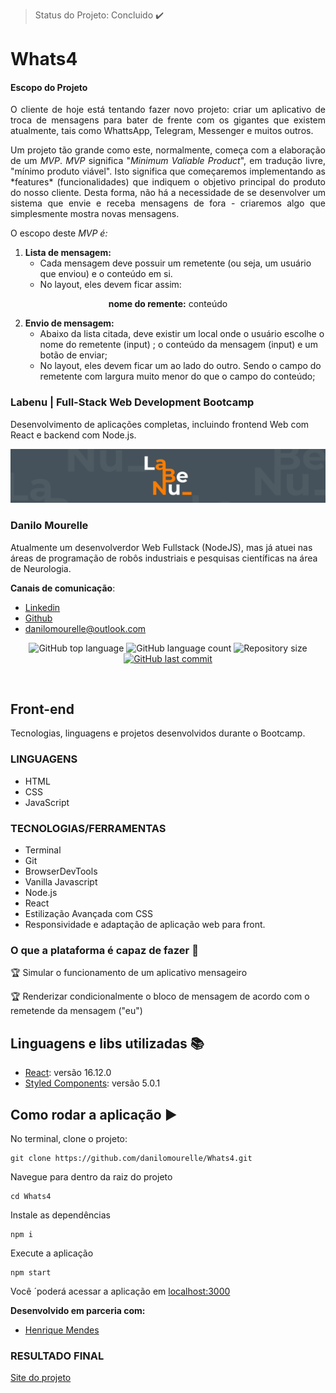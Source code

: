 > Status do Projeto: Concluido :heavy_check_mark:
# Whats4
#### Escopo do Projeto

<p align="justify">O cliente de hoje está tentando fazer novo projeto: criar um aplicativo de troca de mensagens para bater de frente com os gigantes que existem atualmente, tais como WhattsApp, Telegram, Messenger e muitos outros.</p>

<p align="justify">Um projeto tão grande como este, normalmente, começa com a elaboração de um <em>MVP</em>. <em>MVP</em> significa "<em>Minimum Valiable Product</em>", em tradução livre, "mínimo produto viável". Isto significa que começaremos implementando as *features* (funcionalidades) que indiquem o objetivo principal do produto do nosso cliente. Desta forma, não há a necessidade de se desenvolver um sistema que envie e receba mensagens de fora - criaremos algo que simplesmente mostra novas mensagens.</p>

O escopo deste *MVP é:*

1. **Lista de mensagem:**
    - Cada mensagem deve possuir um remetente (ou seja, um usuário que enviou) e o conteúdo em si.
    - No layout, eles devem ficar assim:

<p align="center"> <strong>nome do remente:</strong> conteúdo </p>

2. **Envio de mensagem:**
    - Abaixo da lista citada, deve existir um local onde o usuário escolhe o nome do remetente (input) ; o conteúdo da mensagem (input) e um botão de enviar;
    - No layout, eles devem ficar um ao lado do outro. Sendo o campo do remetente com largura muito menor do que o campo do conteúdo;

### Labenu | Full-Stack Web Development Bootcamp
Desenvolvimento de aplicações completas, incluindo frontend Web com React e backend com Node.js.

![Screenshot_1](https://raw.githubusercontent.com/danilomourelle/Whats4/master/Lbn.png)
  
### Danilo Mourelle
Atualmente um desenvolverdor Web Fullstack (NodeJS), mas já atuei nas áreas de programação de robôs industriais e pesquisas científicas na área de Neurologia. 

**Canais de comunicação**:
- [Linkedin](https://www.linkedin.com/in/danilomourelle/)
- [Github](https://github.com/danilomourelle)
- <danilomourelle@outlook.com>

<p align="center">
  <img alt="GitHub top language" src="https://img.shields.io/github/languages/top/danilomourelle/Whats4">

  <img alt="GitHub language count" src="https://img.shields.io/github/languages/count/danilomourelle/Whats4">

  <img alt="Repository size" src="https://img.shields.io/github/repo-size/danilomourelle/Whats4">

  <a href="https://github.com/danilomourelle/Whats4/commits/master">
    <img alt="GitHub last commit" src="https://img.shields.io/github/last-commit/danilomourelle/Whats4">
  </a>
</p>
<br>

## Front-end
Tecnologias, linguagens e projetos desenvolvidos durante o Bootcamp.
<br>

### LINGUAGENS

* HTML
* CSS
* JavaScript

### TECNOLOGIAS/FERRAMENTAS

* Terminal
* Git
* BrowserDevTools
* Vanilla Javascript
* Node.js
* React
* Estilização Avançada com CSS
* Responsividade e adaptação de aplicação web para front.

### O que a plataforma é capaz de fazer :checkered_flag:

:trophy: Simular o funcionamento de um aplicativo mensageiro 

:trophy: Renderizar condicionalmente o bloco de mensagem de acordo com o remetende da mensagem ("eu")

## Linguagens e libs utilizadas :books:

- [React](https://pt-br.reactjs.org/): versão 16.12.0
- [Styled Components](https://styled-components.com/): versão 5.0.1

## Como rodar a aplicação :arrow_forward:

No terminal, clone o projeto: 

```
git clone https://github.com/danilomourelle/Whats4.git
```
Navegue para dentro da raiz do projeto
```
cd Whats4
```
Instale as dependências
```
npm i
```
Execute a aplicação
```
npm start
```
Você ´poderá acessar a aplicação em [localhost:3000](http:localhost:3000)

**Desenvolvido em parceria com:**
* [Henrique Mendes](https://github.com/hdmendes)

### RESULTADO FINAL
[Site do projeto](danilomourelle-whats4.surge.sh)

